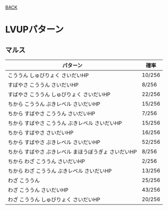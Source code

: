 [BACK](../README.md)

# LVUPパターン

## マルス

|パターン|確率|
|---|---|
|こううん しゅびりょく さいだいHP|10/256|
|すばやさ こううん さいだいHP|8/256|
|すばやさ こううん しゅびりょく さいだいHP|22/256|
|ちから こううん ぶきレベル さいだいHP|15/256|
|ちから すばやさ こううん さいだいHP|7/256|
|ちから すばやさ こううん ぶきレベル さいだいHP|15/256|
|ちから すばやさ さいだいHP|16/256|
|ちから すばやさ ぶきレベル さいだいHP|52/256|
|ちから すばやさ ぶきレベル まほうぼうぎょ さいだいHP|8/256|
|ちから わざ こううん さいだいHP|2/256|
|ちから わざ こううん ぶきレベル さいだいHP|13/256|
|わざ こううん|25/256|
|わざ こううん さいだいHP|43/256|
|わざ こううん しゅびりょく さいだいHP|20/256|
